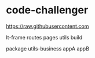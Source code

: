 # code-challenger

https://raw.githubusercontent.com

lt-frame
routes
pages
utils
build

package
utils-business
appA
appB
